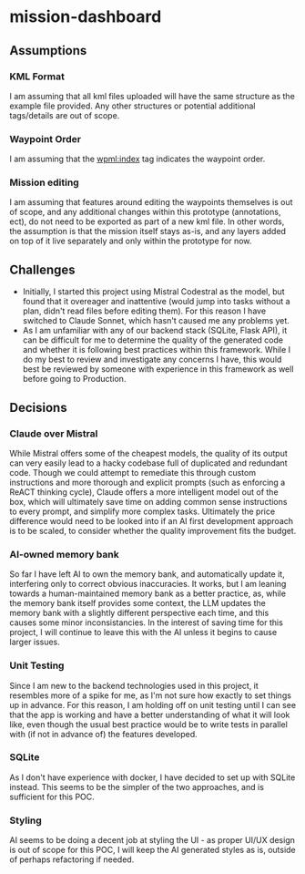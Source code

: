 # mission-dashboard

## Assumptions

### KML Format
I am assuming that all kml files uploaded will have the same structure as the example file provided. Any other structures or potential additional tags/details are out of scope.

### Waypoint Order
I am assuming that the <wpml:index> tag indicates the waypoint order.

### Mission editing
I am assuming that features around editing the waypoints themselves is out of scope, and any additional changes within this prototype (annotations, ect), do not need to be exported as part of a new kml file. In other words, the assumption is that the mission itself stays as-is, and any layers added on top of it live separately and only within the prototype for now.

## Challenges
- Initially, I started this project using Mistral Codestral as the model, but found that it overeager and inattentive (would jump into tasks without a plan, didn't read files before editing them). For this reason I have switched to Claude Sonnet, which hasn't caused me any problems yet. 
- As I am unfamiliar with any of our backend stack (SQLite, Flask API), it can be difficult for me to determine the quality of the generated code and whether it is following best practices within this framework. While I do my best to review and investigate any concerns I have, this would best be reviewed by someone with experience in this framework as well before going to Production.

## Decisions

### Claude over Mistral
While Mistral offers some of the cheapest models, the quality of its output can very easily lead to a hacky codebase full of duplicated and redundant code. Though we could attempt to remediate this through custom instructions and more thorough and explicit prompts (such as enforcing a ReACT thinking cycle), Claude offers a more intelligent model out of the box, which will ultimately save time on adding common sense instructions to every prompt, and simplify more complex tasks. Ultimately the price difference would need to be looked into if an AI first development approach is to be scaled, to consider whether the quality improvement fits the budget.

### AI-owned memory bank
So far I have left AI to own the memory bank, and automatically update it, interfering only to correct obvious inaccuracies. It works, but I am leaning towards a human-maintained memory bank as a better practice, as, while the memory bank itself provides some context, the LLM updates the memory bank with a slightly different perspective each time, and this causes some minor inconsistancies. In the interest of saving time for this project, I will continue to leave this with the AI unless it begins to cause larger issues.

### Unit Testing
Since I am new to the backend technologies used in this project, it resembles more of a spike for me, as I'm not sure how exactly to set things up in advance. For this reason, I am holding off on unit testing until I can see that the app is working and have a better understanding of what it will look like, even though the usual best practice would be to write tests in parallel with (if not in advance of) the features developed.

### SQLite
As I don't have experience with docker, I have decided to set up with SQLite instead. This seems to be the simpler of the two approaches, and is sufficient for this POC.

### Styling
AI seems to be doing a decent job at styling the UI - as proper UI/UX design is out of scope for this POC, I will keep the AI generated styles as is, outside of perhaps refactoring if needed.
